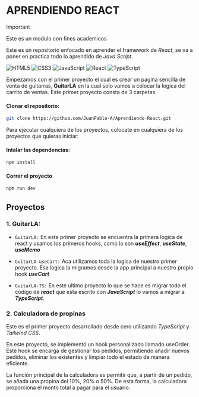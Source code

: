 # APRENDIENDO REACT

> [!IMPORTANT]
> Este es un modulo con fines academicos  

Este es un repositorio enfocado en aprender el framework de *React*, se va a poner en practica todo lo aprendido de *Java Script*.

![HTML5](https://img.shields.io/badge/html5-%23E34F26.svg?style=for-the-badge&logo=html5&logoColor=white) ![CSS3](https://img.shields.io/badge/css3-%231572B6.svg?style=for-the-badge&logo=css3&logoColor=white) ![JavaScript](https://img.shields.io/badge/javascript-%23323330.svg?style=for-the-badge&logo=javascript&logoColor=%23F7DF1E) ![React](https://img.shields.io/badge/react-%2320232a.svg?style=for-the-badge&logo=react&logoColor=%2361DAFB) 	![TypeScript](https://img.shields.io/badge/typescript-%23007ACC.svg?style=for-the-badge&logo=typescript&logoColor=white)

Empezamos con el primer proyecto el cual es crear un pagina sencilla de venta de guitarras, **GuitarLA** en la cual solo vamos a colocar la logica del carrito de ventas. Este primer proyecto consta de 3 carpetas.

#### Clonar el repositorio:
```bash
git clone https://github.com/JuanPablo-A/Aprendiendo-React.git
```

Para ejecutar cualquiera de los proyectos, colocate en cualquiera de los proyectos que quieras iniciar:
#### Intalar las dependencias:
```bash
npm install
```

#### Correr el proyecto 
```bash
npm run dev
```

## Proyectos

### 1. GuitarLA:
- `GuitarLA:` En este primer proyecto se encuentra la primera logica de react y usamos los primeros hooks, como lo son ***useEffect***, ***useState***, ***useMemo***

- `GuitarLA-useCart:` Aca utilizamos toda la logica de nuestro primer proyecto. Esa logica la migramos desde la app principal a nuestro propio hook ***useCart*** 

- `GuitarLA-TS:` En este ultimo proyecto lo que se hace es migrar todo el codigo de ***react*** que esta escrito con ***JavaScript*** lo vamos a migrar a ***TypeScript***.

### 2. Calculadora de propinas

Este es el primer proyecto desarrollado desde cero utilizando *TypeScript* y *Tailwind CSS*.

En este proyecto, se implementó un hook personalizado llamado useOrder. Este hook se encarga de gestionar los pedidos, permitiendo añadir nuevos pedidos, eliminar los existentes y limpiar todo el estado de manera eficiente.

La función principal de la calculadora es permitir que, a partir de un pedido, se añada una propina del 10%, 20% o 50%. De esta forma, la calculadora proporciona el monto total a pagar para el usuario.

